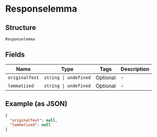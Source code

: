 
# Responselemma

## Structure

`Responselemma`

## Fields

| Name | Type | Tags | Description |
|  --- | --- | --- | --- |
| `originalText` | `string \| undefined` | Optional | - |
| `lemmatized` | `string \| undefined` | Optional | - |

## Example (as JSON)

```json
{
  "originalText": null,
  "lemmatized": null
}
```

